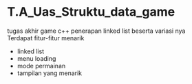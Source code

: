 # T.A_Uas_Struktu_data_game
tugas akhir game c++ penerapan linked list beserta variasi nya  
Terdapat fitur-fitur menarik  
* linked list
* menu loading
* mode permainan
* tampilan yang menarik

